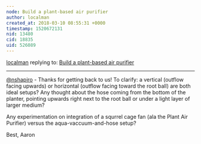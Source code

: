 ```yaml
---
node: Build a plant-based air purifier 
author: localman
created_at: 2018-03-10 08:55:31 +0000
timestamp: 1520672131
nid: 13480
cid: 18835
uid: 526089
---
```




[localman](../profile/localman) replying to: [Build a plant-based air purifier ](../notes/nshapiro/09-26-2016/build-a-plant-based-air-purifier)

----
[@nshapiro](/profile/nshapiro) - Thanks for getting back to us! To clarify: a vertical (outflow facing upwards) or horizontal (outflow facing toward the root ball) are both ideal setups? Any thought about the hose coming from the bottom of the planter, pointing upwards right next to the root ball or under a light layer of larger medium?

Any experimentation on integration of a squrrel cage fan (ala the Plant Air Purifier) versus the aqua-vaccuum-and-hose setup?

Best,
Aaron